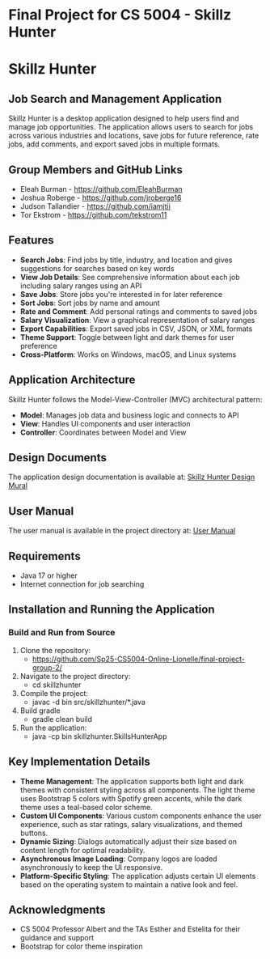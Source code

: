 # Final Project for CS 5004 - Skillz Hunter
# Skillz Hunter

## Job Search and Management Application

Skillz Hunter is a desktop application designed to help users find and manage job opportunities. The application allows users to search for jobs across various industries and locations, save jobs for future reference, rate jobs, add comments, and export saved jobs in multiple formats.

## Group Members and GitHub Links

* Eleah Burman - https://github.com/EleahBurman
* Joshua Roberge - https://github.com/jroberge16
* Judson Tallandier - https://github.com/iamjtii
* Tor Ekstrom - https://github.com/tekstrom11

## Features

* **Search Jobs**: Find jobs by title, industry, and location and gives suggestions for searches based on key words
* **View Job Details**: See comprehensive information about each job including salary ranges using an API
* **Save Jobs**: Store jobs you're interested in for later reference
* **Sort Jobs**: Sort jobs by name and amount
* **Rate and Comment**: Add personal ratings and comments to saved jobs
* **Salary Visualization**: View a graphical representation of salary ranges
* **Export Capabilities**: Export saved jobs in CSV, JSON, or XML formats
* **Theme Support**: Toggle between light and dark themes for user preference
* **Cross-Platform**: Works on Windows, macOS, and Linux systems

## Application Architecture

Skillz Hunter follows the Model-View-Controller (MVC) architectural pattern:

* **Model**: Manages job data and business logic and connects to API
* **View**: Handles UI components and user interaction
* **Controller**: Coordinates between Model and View

## Design Documents

The application design documentation is available at:
[Skillz Hunter Design Mural](https://app.mural.co/t/groupproblems2087/m/groupproblems2087/1742423271814/5fb4f317643ee8030903040824290d9a37dc10c5)

## User Manual

The user manual is available in the project directory at:
[User Manual](/manual/README.md)

## Requirements

* Java 17 or higher
* Internet connection for job searching

## Installation and Running the Application

### Build and Run from Source

1. Clone the repository: 
    - https://github.com/Sp25-CS5004-Online-Lionelle/final-project-group-2/
2. Navigate to the project directory:
   - cd skillzhunter
3. Compile the project:
   - javac -d bin src/skillzhunter/*.java
4. Build gradle
   - gradle clean build
5. Run the application:
   - java -cp bin skillzhunter.SkillsHunterApp
## Key Implementation Details

* **Theme Management**: The application supports both light and dark themes with consistent styling across all components. The light theme uses Bootstrap 5 colors with Spotify green accents, while the dark theme uses a teal-based color scheme.
* **Custom UI Components**: Various custom components enhance the user experience, such as star ratings, salary visualizations, and themed buttons.
* **Dynamic Sizing**: Dialogs automatically adjust their size based on content length for optimal readability.
* **Asynchronous Image Loading**: Company logos are loaded asynchronously to keep the UI responsive.
* **Platform-Specific Styling**: The application adjusts certain UI elements based on the operating system to maintain a native look and feel.

## Acknowledgments

* CS 5004 Professor Albert and the TAs Esther and Estelita for their guidance and support
* Bootstrap for color theme inspiration